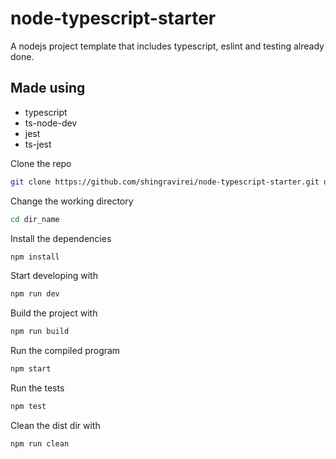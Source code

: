 # node-typescript-starter

A nodejs project template that includes typescript, eslint and testing already done.

## Made using
- typescript
- ts-node-dev
- jest
- ts-jest

Clone the repo
```bash
git clone https://github.com/shingravirei/node-typescript-starter.git dir_name
```

Change the working directory
```bash
cd dir_name
```

Install the dependencies
```bash
npm install
```

Start developing with
```bash
npm run dev
```

Build the project with
```bash
npm run build
```

Run the compiled program
```bash
npm start
```

Run the tests
```bash
npm test
```

Clean the dist dir with
```bash
npm run clean
```
